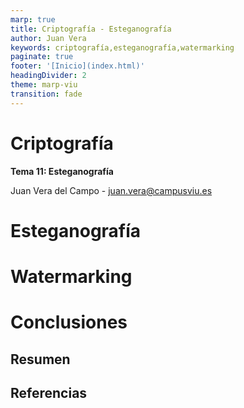 ```yaml
---
marp: true
title: Criptografía - Esteganografía
author: Juan Vera
keywords: criptografía,esteganografía,watermarking
paginate: true
footer: '[Inicio](index.html)'
headingDivider: 2
theme: marp-viu
transition: fade
---
```


<style>
    /* You can add custom style here. VSCode supports this.
    Other editor might need these custom code in
    the YAML header: section: | */
	/* section header { display: none; } */
	/* section footer { display: none; } */
</style>

# Criptografía
<!-- _class: first-slide -->

**Tema 11: Esteganografía**

Juan Vera del Campo - <juan.vera@campusviu.es>

# Esteganografía
<!-- _class: lead -->

# Watermarking
<!-- _class: lead -->

# Conclusiones
<!-- _class: lead -->

## Resumen


## Referencias

